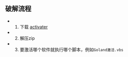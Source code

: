 ## 破解流程
- 1. 下载 [activater](./libs/win2020-2024.zip)
- 2. 解压zip
- 3. 要激活哪个软件就执行哪个脚本，例如`Goland激活.vbs`
